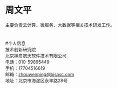 # 周文平
主要负责云计算、微服务、大数据等相关技术研发工作。
#
#个人信息   
技术创新研究院    
北京神舟航天软件技术有限公司   
电话：010-59895449   
手机：17704516619   
邮箱：zhouwenping@bjsasc.com   
地址：北京市海淀区永丰路28号   
